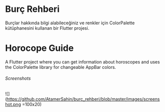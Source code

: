 # Burç Rehberi

Burçlar hakkında bilgi alabileceğiniz ve renkler için ColorPalette kütüphanesini kullanan bir Flutter projesi.

# Horocope Guide

A Flutter project where you can get information about horoscopes and uses the ColorPalette library for changeable AppBar colors. 



###### Screenshots

![](https://github.com/AtamerSahin/burc_rehberi/blob/master/images/screenshot.png =100x20)

